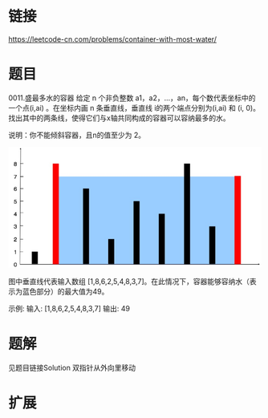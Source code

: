 ﻿# 链接
https://leetcode-cn.com/problems/container-with-most-water/

# 题目
0011.盛最多水的容器
给定 n 个非负整数 a1，a2，...，an，每个数代表坐标中的一个点(i,ai) 。在坐标内画 n 条垂直线，垂直线 i的两个端点分别为(i,ai) 和 (i, 0)。找出其中的两条线，使得它们与x轴共同构成的容器可以容纳最多的水。

说明：你不能倾斜容器，且n的值至少为 2。

![question_11.jpg](./question_11.jpg)

图中垂直线代表输入数组 [1,8,6,2,5,4,8,3,7]。在此情况下，容器能够容纳水（表示为蓝色部分）的最大值为49。

示例:
输入: [1,8,6,2,5,4,8,3,7]
输出: 49

# 题解
见题目链接Solution
双指针从外向里移动

# 扩展
